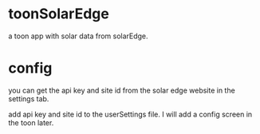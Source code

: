 # toonSolarEdge
a toon app with solar data from solarEdge.

# config

you can get the api key and site id from the solar edge website in the settings tab.

add api key and site id to the userSettings file.
I will add a config screen in the toon later.